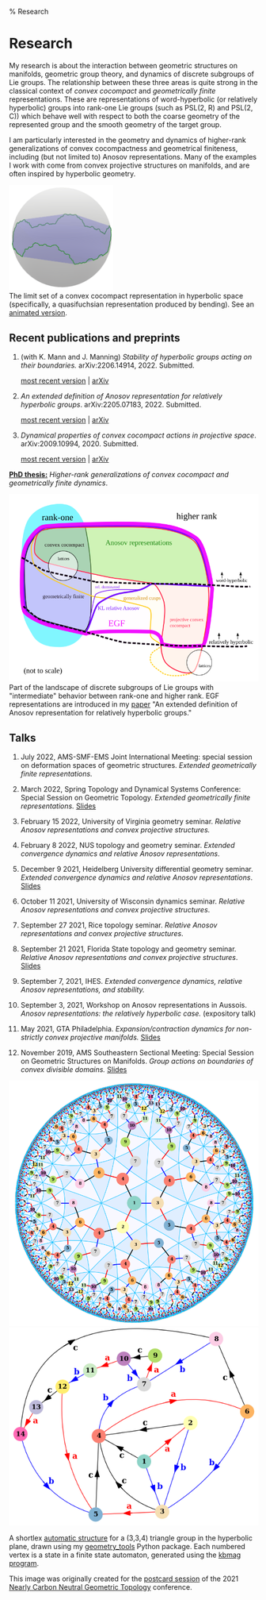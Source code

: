 % Research

Research
==========

My research is about the interaction between geometric structures on manifolds, geometric group theory, and dynamics of discrete subgroups of Lie groups. The relationship between these three areas is quite strong in the classical context of *convex cocompact* and *geometrically finite* representations. These are representations of word-hyperbolic (or relatively hyperbolic) groups into rank-one Lie groups (such as PSL(2, R) and PSL(2, C)) which behave well with respect to both the coarse geometry of the represented group and the smooth geometry of the target group.

I am particularly interested in the geometry and dynamics of higher-rank generalizations of convex cocompactness and geometrical finiteness, including (but not limited to) Anosov representations. Many of the examples I work with come from convex projective structures on manifolds, and are often inspired by hyperbolic geometry.

<img src="resources/quasifuchsian.png" alt="A quasifuchsian representation in H^3" width=210px />
<div class="caption">The limit set of a convex cocompact representation in hyperbolic space (specifically, a quasifuchsian representation produced by bending). See an <a href="resources/bending2.gif">animated version</a>.</div>

## Recent publications and preprints

1. (with K. Mann and J. Manning) *Stability of hyperbolic groups acting on their boundaries.* arXiv:2206.14914, 2022. Submitted.

	[most recent version](https://pi.math.cornell.edu/~jfmanning/research/stable93.pdf) | [arXiv](https://arxiv.org/abs/2206.14914)

2. *An extended definition of Anosov representation for relatively hyperbolic groups*. arXiv:2205.07183, 2022. Submitted.

	[most recent version](papers/extended_relative_anosov.pdf) | [arXiv](https://arxiv.org/abs/2205.07183)

3. *Dynamical properties of convex cocompact actions in projective space*. arXiv:2009.10994, 2020. Submitted.

	[most recent version](papers/convex_cocompact_dynamics.pdf) | [arXiv](https://arxiv.org/abs/2009.10994)

[**PhD thesis:**](papers/thesis.pdf) *Higher-rank generalizations of convex cocompact and geometrically finite dynamics*.

<img src="resources/landscape_of_discrete_groups.png" alt="A portion of the landscape of discrete subgroups of Lie groups" width=600px />
<div class="caption">Part of the landscape of discrete subgroups of Lie groups with "intermediate" behavior between rank-one and higher rank. EGF representations are introduced in my <a href="https://arxiv.org/abs/2205.07183">paper</a> "An extended definition of Anosov representation for relatively hyperbolic groups." </div>

## Talks


1. July 2022, AMS-SMF-EMS Joint International Meeting: special session on deformation spaces of geometric structures. *Extended geometrically finite representations.*

2. March 2022, Spring Topology and Dynamical Systems Conference: Special Session on Geometric Topology. *Extended geometrically finite representations.* [Slides](resources/talks/stdc2022_handout.pdf)

3. February 15 2022, University of Virginia geometry seminar. *Relative Anosov representations and convex projective structures.*

4. February 8 2022, NUS topology and geometry seminar. *Extended convergence dynamics and relative Anosov representations*.

3. December 9 2021, Heidelberg University differential geometry seminar. *Extended convergence dynamics and relative Anosov representations*. [Slides](resources/talks/rel_anosov_heidelberg.pdf)

4. October 11 2021, University of Wisconsin dynamics seminar. *Relative Anosov representations and convex projective structures*.

5. September 27 2021, Rice topology seminar. *Relative Anosov representations and convex projective structures*.

6. September 21 2021, Florida State topology and geometry seminar. *Relative Anosov representations and convex projective structures*. [Slides](resources/talks/rel_anosov_fsu.pdf)

4. September 7, 2021, IHES. *Extended convergence dynamics, relative Anosov representations, and stability.* 

5. September 3, 2021, Workshop on Anosov representations in Aussois. *Anosov representations: the relatively hyperbolic case.* (expository talk)

1. May 2021, GTA Philadelphia.
*Expansion/contraction dynamics for non-strictly convex projective manifolds.* [Slides](resources/talks/temple_2021_flat.pdf)

2. November 2019, AMS Southeastern Sectional Meeting: Special Session on Geometric Structures on Manifolds.
*Group actions on boundaries of convex divisible domains.* [Slides](resources/talks/gainesville_2019.pdf)

<div class="image-container">
<div class="img-cell" ><img src="resources/h2_automaton_2.png" alt="shortlex automatic structure for a 3,3,4 triangle group in H2"  /></div>
<div class="img-cell" ><img src="resources/automaton.png" alt="automaton for shortlex automatic structure on a 3,3,4 triangle group" /></div>
</div>
<div class="caption">
<p>A shortlex <a href="https://en.wikipedia.org/wiki/Automatic_group">automatic structure</a> for a (3,3,4) triangle group in the hyperbolic plane, drawn using my <a href="geometry_tools">geometry_tools</a> Python package. Each numbered vertex is a state in a finite state automaton, generated using the <a href="https://gap-packages.github.io/kbmag/">kbmag program</a>.</p>
<p>This image was originally created for the <a href="https://www.ncngt.org/postcards">postcard session</a> of the 2021 <a href="https://www.ncngt.org/">Nearly Carbon Neutral Geometric Topology</a> conference.</p>
</div>

